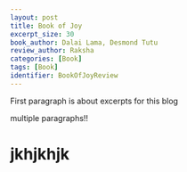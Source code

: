 ```yaml
---
layout: post
title: Book of Joy
excerpt_size: 30
book_author: Dalai Lama, Desmond Tutu
review_author: Raksha
categories: [Book]
tags: [Book]
identifier: BookOfJoyReview
---
```

First paragraph is about excerpts for this blog



multiple paragraphs!!

# jkhjkhjk
